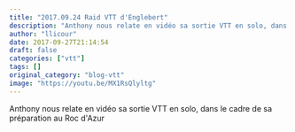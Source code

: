```yaml
---
title: "2017.09.24 Raid VTT d'Englebert"
description: "Anthony nous relate en vidéo sa sortie VTT en solo, dans le cadre de sa préparation au Roc d'Azur"
author: "llicour"
date: 2017-09-27T21:14:54
draft: false
categories: ["vtt"]
tags: []
original_category: "blog-vtt"
image: "https://youtu.be/MX1RsQlyltg"
---
```


Anthony nous relate en vidéo sa sortie VTT en solo, dans le cadre de sa préparation au Roc d'Azur

<!--more-->

&nbsp;